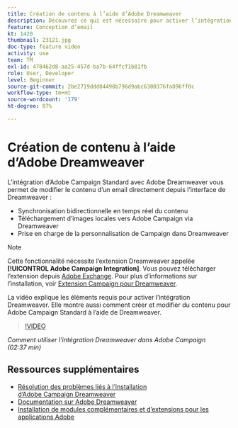 ```yaml
---
title: Création de contenu à l’aide d’Adobe Dreamweaver
description: Découvrez ce qui est nécessaire pour activer l’intégration de Dreamweaver et comment créer et modifier du contenu pour Adobe Campaign Standard à l’aide de Dreamweaver.
feature: Conception d’email
kt: 1420
thumbnail: 23121.jpg
doc-type: feature video
activity: use
team: TM
exl-id: 478462d8-aa25-457d-ba7b-64ffcf1b81fb
role: User, Developer
level: Beginner
source-git-commit: 2be2719ddd84490b796d9abc6300376fa896ff0c
workflow-type: tm+mt
source-wordcount: '179'
ht-degree: 87%

---
```


# Création de contenu à l’aide d’Adobe Dreamweaver

L’intégration d’Adobe Campaign Standard avec Adobe Dreamweaver vous permet de modifier le contenu d’un email directement depuis l’interface de Dreamweaver :

* Synchronisation bidirectionnelle en temps réel du contenu
* Téléchargement d’images locales vers Adobe Campaign via Dreamweaver
* Prise en charge de la personnalisation de Campaign dans Dreamweaver

>[!NOTE]
>
>Cette fonctionnalité nécessite l’extension Dreamweaver appelée **[!UICONTROL Adobe Campaign Integration]**. Vous pouvez télécharger l’extension depuis [Adobe Exchange](https://exchange.adobe.com/creativecloud.html#search). Pour plus d’informations sur l’installation, voir [Extension Campaign pour Dreamweaver](https://helpx.adobe.com/fr/dreamweaver/using/working-with-dreamweaver-and-campaign.html).

La vidéo explique les éléments requis pour activer l’intégration Dreamweaver. Elle montre aussi comment créer et modifier du contenu pour Adobe Campaign Standard à l’aide de Dreamweaver.

>[!VIDEO](https://video.tv.adobe.com/v/23121?quality=12)

*Comment utiliser l’intégration Dreamweaver dans Adobe Campaign (02:37 min)*

## Ressources supplémentaires

* [Résolution des problèmes liés à l’installation d’Adobe Campaign Dreamweaver](https://helpx.adobe.com/fr/dreamweaver/kb/dreamweaver-campaign-integration-issue.html)
* [Documentation sur Adobe Dreamweaver](https://helpx.adobe.com/dreamweaver/using/working-with-dreamweaver-and-campaign.html)
* [Installation de modules complémentaires et d’extensions pour les applications Adobe](https://helpx.adobe.com/fr/creative-cloud/kb/installingextensionsandaddons.html)
